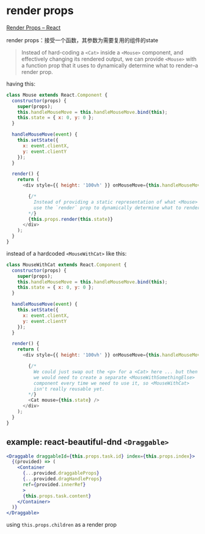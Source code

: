 # render props

[Render Props – React](https://reactjs.org/docs/render-props.html)

render props：接受一个函数，其参数为需要复用的组件的state

> Instead of hard-coding a `<Cat>` inside a `<Mouse>` component, and effectively changing its rendered output, we can provide `<Mouse>` with a function prop that it uses to dynamically determine what to render–a render prop.

having this:

```js
class Mouse extends React.Component {
  constructor(props) {
    super(props);
    this.handleMouseMove = this.handleMouseMove.bind(this);
    this.state = { x: 0, y: 0 };
  }

  handleMouseMove(event) {
    this.setState({
      x: event.clientX,
      y: event.clientY
    });
  }

  render() {
    return (
      <div style={{ height: '100vh' }} onMouseMove={this.handleMouseMove}>

        {/*
          Instead of providing a static representation of what <Mouse> renders,
          use the `render` prop to dynamically determine what to render.
        */}
        {this.props.render(this.state)}
      </div>
    );
  }
}
```

instead of a hardcoded `<MouseWithCat>` like this:

```js
class MouseWithCat extends React.Component {
  constructor(props) {
    super(props);
    this.handleMouseMove = this.handleMouseMove.bind(this);
    this.state = { x: 0, y: 0 };
  }

  handleMouseMove(event) {
    this.setState({
      x: event.clientX,
      y: event.clientY
    });
  }

  render() {
    return (
      <div style={{ height: '100vh' }} onMouseMove={this.handleMouseMove}>

        {/*
          We could just swap out the <p> for a <Cat> here ... but then
          we would need to create a separate <MouseWithSomethingElse>
          component every time we need to use it, so <MouseWithCat>
          isn't really reusable yet.
        */}
        <Cat mouse={this.state} />
      </div>
    );
  }
}
```



## example: react-beautiful-dnd `<Draggable>`

```jsx
<Draggable draggableId={this.props.task.id} index={this.props.index}>
  {(provided) => (
    <Container
      {...provided.draggableProps}
      {...provided.dragHandleProps}
      ref={provided.innerRef}
      >
      {this.props.task.content}
    </Container>
  )}
</Draggable>
```

using `this.props.children` as a render prop
